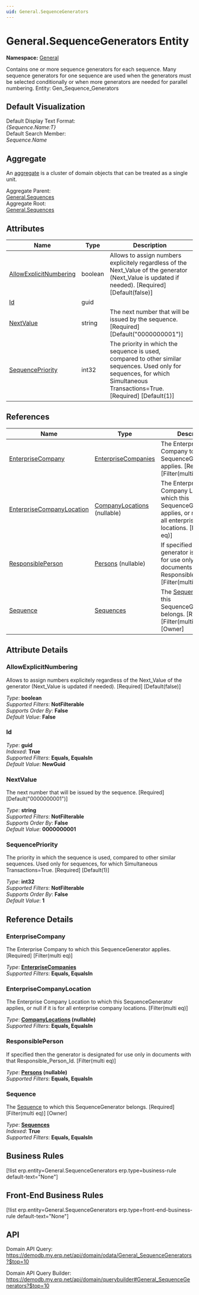```yaml
---
uid: General.SequenceGenerators
---
```

# General.SequenceGenerators Entity

**Namespace:** [General](General.md)  

Contains one or more sequence generators for each sequence. Many sequence generators for one sequence are used when the generators must be selected conditionally or when more generators are needed for parallel numbering. Entity: Gen_Sequence_Generators

## Default Visualization
Default Display Text Format:  
_{Sequence.Name:T}_  
Default Search Member:  
_Sequence.Name_  

## Aggregate
An [aggregate](https://docs.erp.net/tech/advanced/concepts/aggregates.html) is a cluster of domain objects that can be treated as a single unit.  

Aggregate Parent:  
[General.Sequences](General.Sequences.md)  
Aggregate Root:  
[General.Sequences](General.Sequences.md)  

## Attributes

| Name | Type | Description |
| ---- | ---- | --- |
| [AllowExplicitNumbering](General.SequenceGenerators.md#allowexplicitnumbering) | boolean | Allows to assign numbers explicitely regardless of the Next_Value of the generator (Next_Value is updated if needed). [Required] [Default(false)] 
| [Id](General.SequenceGenerators.md#id) | guid |  
| [NextValue](General.SequenceGenerators.md#nextvalue) | string | The next number that will be issued by the sequence. [Required] [Default("0000000001")] 
| [SequencePriority](General.SequenceGenerators.md#sequencepriority) | int32 | The priority in which the sequence is used, compared to other similar sequences. Used only for sequences, for which Simultaneous Transactions=True. [Required] [Default(1)] 

## References

| Name | Type | Description |
| ---- | ---- | --- |
| [EnterpriseCompany](General.SequenceGenerators.md#enterprisecompany) | [EnterpriseCompanies](General.EnterpriseCompanies.md) | The Enterprise Company to which this SequenceGenerator applies. [Required] [Filter(multi eq)] |
| [EnterpriseCompanyLocation](General.SequenceGenerators.md#enterprisecompanylocation) | [CompanyLocations](General.Contacts.CompanyLocations.md) (nullable) | The Enterprise Company Location to which this SequenceGenerator applies, or null if it is for all enterprise company locations. [Filter(multi eq)] |
| [ResponsiblePerson](General.SequenceGenerators.md#responsibleperson) | [Persons](General.Contacts.Persons.md) (nullable) | If specified then the generator is designated for use only in documents with that Responsible_Person_Id. [Filter(multi eq)] |
| [Sequence](General.SequenceGenerators.md#sequence) | [Sequences](General.Sequences.md) | The [Sequence](General.SequenceGenerators.md#sequence) to which this SequenceGenerator belongs. [Required] [Filter(multi eq)] [Owner] |


## Attribute Details

### AllowExplicitNumbering

Allows to assign numbers explicitely regardless of the Next_Value of the generator (Next_Value is updated if needed). [Required] [Default(false)]

_Type_: **boolean**  
_Supported Filters_: **NotFilterable**  
_Supports Order By_: **False**  
_Default Value_: **False**  

### Id

_Type_: **guid**  
_Indexed_: **True**  
_Supported Filters_: **Equals, EqualsIn**  
_Default Value_: **NewGuid**  

### NextValue

The next number that will be issued by the sequence. [Required] [Default("0000000001")]

_Type_: **string**  
_Supported Filters_: **NotFilterable**  
_Supports Order By_: **False**  
_Default Value_: **0000000001**  

### SequencePriority

The priority in which the sequence is used, compared to other similar sequences. Used only for sequences, for which Simultaneous Transactions=True. [Required] [Default(1)]

_Type_: **int32**  
_Supported Filters_: **NotFilterable**  
_Supports Order By_: **False**  
_Default Value_: **1**  


## Reference Details

### EnterpriseCompany

The Enterprise Company to which this SequenceGenerator applies. [Required] [Filter(multi eq)]

_Type_: **[EnterpriseCompanies](General.EnterpriseCompanies.md)**  
_Supported Filters_: **Equals, EqualsIn**  

### EnterpriseCompanyLocation

The Enterprise Company Location to which this SequenceGenerator applies, or null if it is for all enterprise company locations. [Filter(multi eq)]

_Type_: **[CompanyLocations](General.Contacts.CompanyLocations.md) (nullable)**  
_Supported Filters_: **Equals, EqualsIn**  

### ResponsiblePerson

If specified then the generator is designated for use only in documents with that Responsible_Person_Id. [Filter(multi eq)]

_Type_: **[Persons](General.Contacts.Persons.md) (nullable)**  
_Supported Filters_: **Equals, EqualsIn**  

### Sequence

The [Sequence](General.SequenceGenerators.md#sequence) to which this SequenceGenerator belongs. [Required] [Filter(multi eq)] [Owner]

_Type_: **[Sequences](General.Sequences.md)**  
_Indexed_: **True**  
_Supported Filters_: **Equals, EqualsIn**  



## Business Rules

[!list erp.entity=General.SequenceGenerators erp.type=business-rule default-text="None"]

## Front-End Business Rules

[!list erp.entity=General.SequenceGenerators erp.type=front-end-business-rule default-text="None"]

## API

Domain API Query:
<https://demodb.my.erp.net/api/domain/odata/General_SequenceGenerators?$top=10>

Domain API Query Builder:
<https://demodb.my.erp.net/api/domain/querybuilder#General_SequenceGenerators?$top=10>

